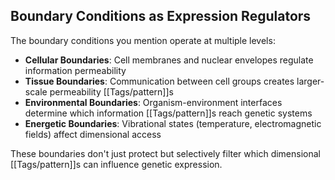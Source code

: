 ## Boundary Conditions as Expression Regulators

The boundary conditions you mention operate at multiple levels:

- **Cellular Boundaries**: Cell membranes and nuclear envelopes regulate information permeability
- **Tissue Boundaries**: Communication between cell groups creates larger-scale permeability [[Tags/pattern]]s
- **Environmental Boundaries**: Organism-environment interfaces determine which information [[Tags/pattern]]s reach genetic systems
- **Energetic Boundaries**: Vibrational states (temperature, electromagnetic fields) affect dimensional access

These boundaries don't just protect but selectively filter which dimensional [[Tags/pattern]]s can influence genetic expression.